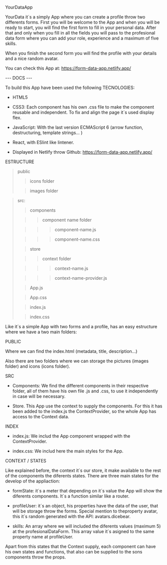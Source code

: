 YourDataApp

YourData it´s a simply App where you can create a profile throw two differents forms.
First you will be welcome to the App and when you will be ready to start, you will find the first form to fill in your personal data. After that and only when you fill in all the fields you will pass to the profesional data form where you can add your role, experience and a maximum of five skills.

When you finish the second form you will find the profile with your details and a nice random avatar.

You can check this App at: https://form-data-app.netlify.app/

--- DOCS ---

To build this App have been used the following TECNOLOGIES:

- HTML5

- CSS3: Each component has his own .css file to make the component reusable and independent. To fix and align the page it´s used display flex.

- JavaScript: With the last version ECMAScript 6 (arrow function, destructuring, template strings... )

- React, with ESlint like lintener.

- Displayed in Netlify throw Github: https://form-data-app.netlify.app/

ESTRUCTURE

> public
>
> > icons folder
>
> > images folder

> src:
>
> > components
>
> > > component name folder
>
> > > > component-name.js
>
> > > > component-name.css
>
> > store
>
> > > context folder
>
> > > > context-name.js
>
> > > > context-name-provider.js
>
> > App.js
>
> > App.css
>
> > index.js
>
> > index.css

Like it´s a simple App with two forms and a profile, has an easy estructure where we have a two main folders:

PUBLIC

Where we can find the index.html (metadata, title, description...)

Also there are two folders where we can storage the pictures (images folder) and icons (icons folder).

SRC

- Components: We find the different components in their respective folder, all of them have his own file .js and .css, to use it independently in case will be necessary.

- Store. This App use the context to supply the components. For this it has been added to the index.js the ContextProvider, so the whole App has access to the Context data.

INDEX

- index.js: We includ the App component wrapped with the ContextProvider.

- index.css: We includ here the main styles for the App.

CONTEXT / STATES

Like explained before, the context it´s our store, it make available to the rest of the components the diferents states. There are three main states for the develop of the appliaction:

- formState: it´s a meter that depending on it´s value the App will show the diferents components. It´s a function similar like a router.

- profileUser: it´s an object, his properties have the data of the user, that will be storage throw the forms. Special mention to theproperty avatar, this it´s random generated with the API: avatars.dicebear.

- skills: An array where we will included the diferents values (maximum 5) at the profesionalDataForm. This array value it´s asigned to the same property name at profileUser.

Apart from this states that the Context supply, each component can have his own states and functions, that also can be supplied to the sons components throw the props.
